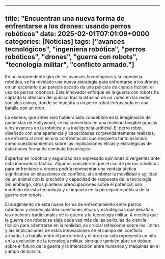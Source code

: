 
---
title: "Encuentran una nueva forma de enfrentarse a los drones: usando perros robóticos"
date: 2025-02-01T07:01:09+0000
categories: [Noticias]
tags: ["avances tecnológicos", "ingeniería robótica", "perros robóticos", "drones", "guerra con robots", "tecnología militar", "conflicto armado."]
---

En un sorprendente giro de los avances tecnológicos y la ingeniería robótica, se ha revelado una nueva estrategia para enfrentarse a los drones en un escenario que parecía sacado de una película de ciencia ficción: el uso de perros robóticos. Este innovador enfoque en la guerra con robots ha captado la atención del público tras la difusión de un video en las redes sociales chinas, donde se muestra a un perro robot enfrascado en una batalla con un dron.

La escena, que antes solo hubiera sido concebible en la imaginación de guionistas de Hollywood, se ha convertido en una realidad tangible gracias a los avances en la robótica y la inteligencia artificial. El perro robot, diseñado con una apariencia y capacidades sorprendentemente realistas, se enfrenta al dron en una confrontación que despierta tanto asombro como cuestionamientos sobre las implicaciones éticas y estratégicas de esta nueva forma de combate tecnológico.

Expertos en robótica y seguridad han expresado opiniones divergentes ante esta innovadora táctica. Algunos consideran que el uso de perros robóticos para enfrentarse a drones podría representar una ventaja táctica significativa en situaciones de conflicto, al combinar la movilidad y agilidad de un animal con la precisión y capacidad de respuesta de la tecnología. Sin embargo, otros plantean preocupaciones sobre el potencial uso indebido de esta tecnología y el impacto en la percepción pública de la guerra con robots.

El surgimiento de esta nueva forma de enfrentamiento entre perros robóticos y drones plantea cuestiones éticas y estratégicas que desafían las nociones tradicionales de la guerra y la tecnología militar. A medida que la guerra con robots se aleja cada vez más de las películas de ciencia ficción para adentrarse en la realidad, es crucial reflexionar sobre los límites y las implicaciones de estas innovaciones en el campo del conflicto armado. La batalla entre el perro robot y el dron no solo representa un hito en la evolución de la tecnología militar, sino que también abre un debate sobre el futuro de la guerra y la interacción entre humanos y máquinas en el campo de batalla.
    